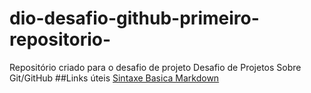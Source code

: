# dio-desafio-github-primeiro-repositorio-
Repositório criado para  o desafio de projeto 
Desafio de Projetos Sobre Git/GitHub
##Links úteis 
[Sintaxe Basica Markdown](https://www.markdownguide.org/basic-syntax/)
